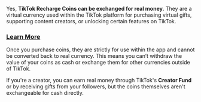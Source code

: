 <div class="flex max-w-full flex-col flex-grow">
<div class="min-h-8 text-message relative flex w-full flex-col items-end gap-2 whitespace-normal break-words text-start [.text-message+&amp;]:mt-5" dir="auto" data-message-author-role="assistant" data-message-id="ea05d6c4-46a5-40a5-a3b6-24579b3683e5" data-message-model-slug="gpt-4o-mini">
<div class="flex w-full flex-col gap-1 empty:hidden first:pt-[3px]">
<div class="markdown prose w-full break-words dark:prose-invert light">
<p class="" data-start="0" data-end="226">Yes, <strong data-start="4" data-end="64">TikTok Recharge Coins can be exchanged for real money</strong>. They are a virtual currency used within the TikTok platform for purchasing virtual gifts, supporting content creators, or unlocking certain features on TikTok.</p>
<h3 data-start="0" data-end="226"><a href="https://graph.org/TikTok-Recharge-Coins-Free-03-18">Learn More</a></h3>
<p class="" data-start="228" data-end="460">Once you purchase coins, they are strictly for use within the app and cannot be converted back to real currency. This means you can&rsquo;t withdraw the value of your coins as cash or exchange them for other currencies outside of TikTok.</p>
<p class="" data-start="462" data-end="647">If you're a creator, you can earn real money through TikTok's <strong data-start="524" data-end="540">Creator Fund</strong> or by receiving gifts from your followers, but the coins themselves aren't exchangeable for cash directly.</p>
</div>
</div>
</div>
</div>
<div class="mb-2 flex gap-3 -ml-2" tabindex="0">
<div class="flex items-center justify-start rounded-xl p-1">
<div>
<div class="flex items-center transition-opacity group-hover/turn:opacity-100 opacity-100">&nbsp;</div>
</div>
</div>
</div>
